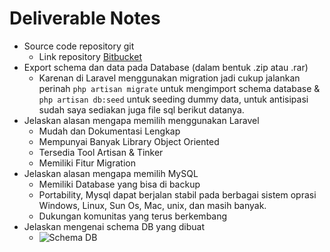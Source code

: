 # Deliverable Notes
- Source code repository git
  - Link repository [Bitbucket](https://bitbucket.org/pimenvibritania13/gift-card/src/master/)
- Export schema dan data pada Database (dalam bentuk .zip atau .rar)
  - Karenan di Laravel menggunakan migration jadi cukup jalankan perinah `php artisan migrate` untuk mengimport schema database & `php artisan db:seed` untuk seeding dummy data, untuk antisipasi sudah saya sediakan juga file sql berikut datanya. 
- Jelaskan alasan mengapa memilih menggunakan Laravel
  - Mudah dan Dokumentasi Lengkap
  - Mempunyai Banyak Library Object Oriented
  - Tersedia Tool Artisan & Tinker
  - Memiliki Fitur Migration
- Jelaskan alasan mengapa memilih MySQL
  - Memiliki Database yang bisa di backup
  - Portability, Mysql dapat berjalan stabil pada berbagai sistem oprasi Windows, Linux, Sun Os, Mac, unix, dan masih banyak.
  - Dukungan komunitas yang terus berkembang
- Jelaskan mengenai schema DB yang dibuat
  - ![Schema DB](https://imgur.com/6VQ8sIl.png)
